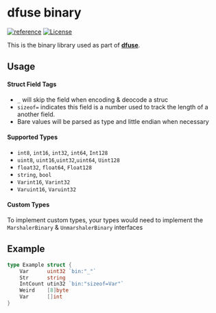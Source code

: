 # dfuse binary
[![reference](https://img.shields.io/badge/godoc-reference-5272B4.svg?style=flat-square)](https://pkg.go.dev/github.com/dfuse-io/logging)
[![License](https://img.shields.io/badge/License-Apache%202.0-blue.svg)](https://opensource.org/licenses/Apache-2.0)

This is the binary library used as part of **[dfuse](https://github.com/dfuse-io/dfuse)**.

Usage
----

#### Struct Field Tags
- `_` will skip the field when encoding & deocode a struc
- `sizeof=` indicates this field is a number used to track the length of a another field.
- Bare values will be parsed as type and little endian when necessary

#### Supported Types
 - `int8`, `int16`, `int32`, `int64`, `Int128`
 - `uint8`, `uint16`,`uint32`,`uint64`, `Uint128`
 - `float32`, `float64`, `Float128`
 - `string`, `bool`
 - `Varint16`, `Varint32`
 - `Varuint16`, `Varuint32`
#### Custom Types
To implement custom types, your types would need to implement the `MarshalerBinary` & `UnmarshalerBinary` interfaces

Example
----
```Go
type Example struct {
    Var      uint32 `bin:"_"`
    Str      string
    IntCount utin32 `bin:"sizeof=Var"`
    Weird    [8]byte
    Var      []int
}
```
